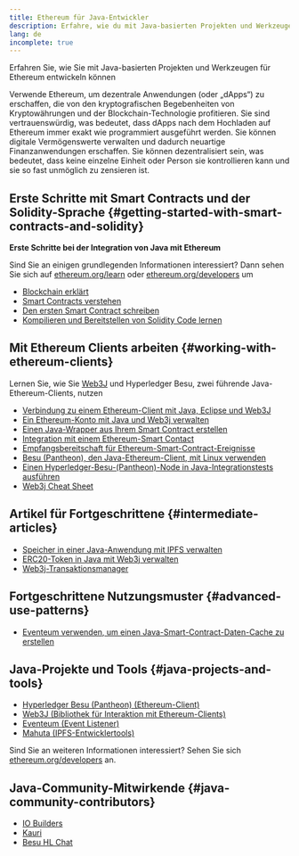 ```yaml
---
title: Ethereum für Java-Entwickler
description: Erfahre, wie du mit Java-basierten Projekten und Werkzeugen für Ethereum entwickeln kannst
lang: de
incomplete: true
---
```


<div class="featured">Erfahren Sie, wie Sie mit Java-basierten Projekten und Werkzeugen für Ethereum entwickeln können</div>

Verwende Ethereum, um dezentrale Anwendungen (oder „dApps“) zu erschaffen, die von den kryptografischen Begebenheiten von Kryptowährungen und der Blockchain-Technologie profitieren. Sie sind vertrauenswürdig, was bedeutet, dass dApps nach dem Hochladen auf Ethereum immer exakt wie programmiert ausgeführt werden. Sie können digitale Vermögenswerte verwalten und dadurch neuartige Finanzanwendungen erschaffen. Sie können dezentralisiert sein, was bedeutet, dass keine einzelne Einheit oder Person sie kontrollieren kann und sie so fast unmöglich zu zensieren ist.

## Erste Schritte mit Smart Contracts und der Solidity-Sprache {#getting-started-with-smart-contracts-and-solidity}

**Erste Schritte bei der Integration von Java mit Ethereum**

Sind Sie an einigen grundlegenden Informationen interessiert? Dann sehen Sie sich auf [ethereum.org/learn](/learn/) oder [ethereum.org/developers](/developers/) um

- [Blockchain erklärt](https://kauri.io/article/d55684513211466da7f8cc03987607d5/blockchain-explained)
- [Smart Contracts verstehen](https://kauri.io/article/e4f66c6079e74a4a9b532148d3158188/ethereum-101-part-5-the-smart-contract)
- [Den ersten Smart Contract schreiben](https://kauri.io/article/124b7db1d0cf4f47b414f8b13c9d66e2/remix-ide-your-first-smart-contract)
- [Kompilieren und Bereitstellen von Solidity Code lernen](https://kauri.io/article/973c5f54c4434bb1b0160cff8c695369/understanding-smart-contract-compilation-and-deployment)

## Mit Ethereum Clients arbeiten {#working-with-ethereum-clients}

Lernen Sie, wie Sie [Web3J](https://github.com/web3j/web3j) und Hyperledger Besu, zwei führende Java-Ethereum-Clients, nutzen

- [Verbindung zu einem Ethereum-Client mit Java, Eclipse und Web3J](https://kauri.io/article/b9eb647c47a546bc95693acc0be72546/connecting-to-an-ethereum-client-with-java-eclipse-and-web3j)
- [Ein Ethereum-Konto mit Java und Web3j verwalten](https://kauri.io/article/925d923e12c543da9a0a3e617be963b4/manage-an-ethereum-account-with-java-and-web3j)
- [Einen Java-Wrapper aus Ihrem Smart Contract erstellen](https://kauri.io/article/84475132317d4d6a84a2c42eb9348e4b/generate-a-java-wrapper-from-your-smart-contract)
- [Integration mit einem Ethereum-Smart Contact](https://kauri.io/article/14dc434d11ef4ee18bf7d57f079e246e/interacting-with-an-ethereum-smart-contract-in-java)
- [Empfangsbereitschaft für Ethereum-Smart-Contract-Ereignisse](https://kauri.io/article/760f495423db42f988d17b8c145b0874/listening-for-ethereum-smart-contract-events-in-java)
- [Besu (Pantheon), den Java-Ethereum-Client, mit Linux verwenden](https://kauri.io/article/276dd27f1458443295eea58403fd6965/using-pantheon-the-java-ethereum-client-with-linux)
- [Einen Hyperledger-Besu-(Pantheon)-Node in Java-Integrationstests ausführen](https://kauri.io/article/7dc3ecc391e54f7b8cbf4e5fa0caf780/running-a-pantheon-node-in-java-integration-tests)
- [Web3j Cheat Sheet](<https://kauri.io/web3j-cheat-sheet-(java-ethereum)/5dfa1ea941ac3d0001ce1d90/c>)

## Artikel für Fortgeschrittene {#intermediate-articles}

- [Speicher in einer Java-Anwendung mit IPFS verwalten](https://kauri.io/article/3e8494f4f56f48c4bb77f1f925c6d926/managing-storage-in-a-java-application-with-ipfs)
- [ERC20-Token in Java mit Web3j verwalten](https://kauri.io/article/d13e911bbf624108b1d5718175a5e0a0/manage-erc20-tokens-in-java-with-web3j)
- [Web3j-Transaktionsmanager](https://kauri.io/article/4cb780bb4d0846438d11885a25b6d7e7/web3j-transaction-managers)

## Fortgeschrittene Nutzungsmuster {#advanced-use-patterns}

- [Eventeum verwenden, um einen Java-Smart-Contract-Daten-Cache zu erstellen](https://kauri.io/article/fe81ee9612eb4e5a9ab72790ef24283d/using-eventeum-to-build-a-java-smart-contract-data-cache)

## Java-Projekte und Tools {#java-projects-and-tools}

- [Hyperledger Besu (Pantheon) (Ethereum-Client)](https://docs.pantheon.pegasys.tech/en/stable/)
- [Web3J (Bibliothek für Interaktion mit Ethereum-Clients)](https://github.com/web3j/web3j)
- [Eventeum (Event Listener)](https://github.com/ConsenSys/eventeum)
- [Mahuta (IPFS-Entwicklertools)](https://github.com/ConsenSys/mahuta)

Sind Sie an weiteren Informationen interessiert? Sehen Sie sich [ethereum.org/developers](/developers/) an.

## Java-Community-Mitwirkende {#java-community-contributors}

- [IO Builders](https://io.builders)
- [Kauri](https://kauri.io)
- [Besu HL Chat](https://chat.hyperledger.org/channel/besu)

